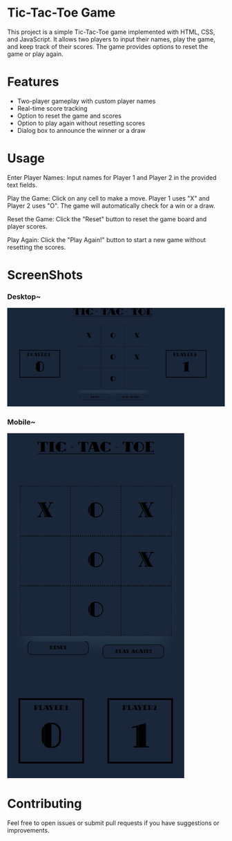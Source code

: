 # Tic-Tac-Toe Game

This project is a simple Tic-Tac-Toe game implemented with HTML, CSS, and JavaScript. It allows two players to input their names, play the game, and keep track of their scores. The game provides options to reset the game or play again.

# Features

+ Two-player gameplay with custom player names
+ Real-time score tracking
+ Option to reset the game and scores
+ Option to play again without resetting scores
+ Dialog box to announce the winner or a draw

# Usage

Enter Player Names:
    Input names for Player 1 and Player 2 in the provided text fields.

Play the Game:
    Click on any cell to make a move. Player 1 uses "X" and Player 2 uses "O".
    The game will automatically check for a win or a draw.

Reset the Game:
    Click the "Reset" button to reset the game board and player scores.

Play Again:
    Click the "Play Again!" button to start a new game without resetting the scores.

# ScreenShots


### Desktop~
![Tic-Tac-Toe Game](Screenshot/one.png)


### Mobile~
![Tic-Tac-Toe Game](Screenshot/two.png)


# Contributing

Feel free to open issues or submit pull requests if you have suggestions or improvements.